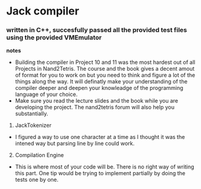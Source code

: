 # Jack compiler
### written in C++, succesfully passed all the provided test files using the provided VMEmulator
**notes**
- Building the compiler in Project 10 and 11 was the most hardest out of all Projects in Nand2Tetris. The course and the book gives a decent amout of format for you to work on but you need to think and figure a lot of the things along the way. It will definatly make your understanding of the compiler deeper and deepen your knowleadge of the programming language of your choice.
- Make sure you read the lecture slides and the book while you are developing the project. The nand2tetris forum will also help you substantially.


1. JackTokenizer
- I figured a way to use one character at a time as I thought it was the intened way but parsing line by line could work.
2. Compilation Engine
- This is where most of your code will be. There is no right way of writing this part. One tip would be trying to implement partially by doing the tests one by one.
